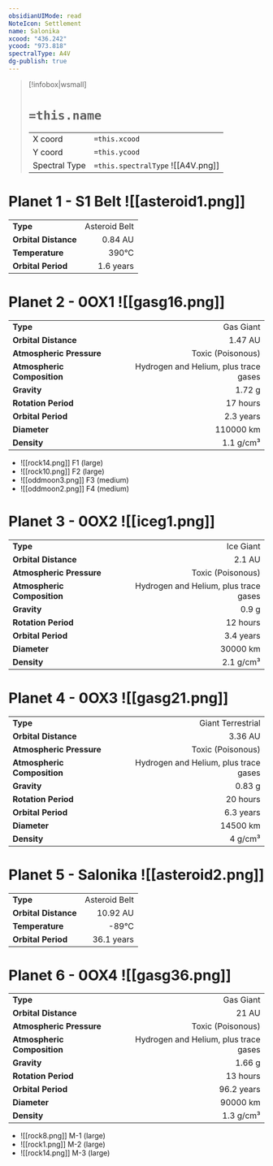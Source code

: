 ```yaml
---
obsidianUIMode: read
NoteIcon: Settlement
name: Salonika
xcood: "436.242"
ycood: "973.818"
spectralType: A4V
dg-publish: true
---
```

> [!infobox|wsmall]
> # `=this.name`
> | | |
> | - | - |
> | X coord | `=this.xcood` |
> | Y coord| `=this.ycood` |
> | Spectral Type | `=this.spectralType` ![[A4V.png]] |

# Planet 1 - S1 Belt ![[asteroid1.png]]
|                             |                           |
| --------------------------- | -------------------------:|
| **Type**                    |             Asteroid Belt |
| **Orbital Distance**        |   0.84 AU |
| **Temperature**             |    390°C |
| **Orbital Period** | 1.6 years |





# Planet 2 - 0OX1 ![[gasg16.png]]
|                             |                           |
| --------------------------- | -------------------------:|
| **Type**                    |             Gas Giant |
| **Orbital Distance**        |   1.47 AU |
| **Atmospheric Pressure**    |       Toxic (Poisonous) |
| **Atmospheric Composition** |      Hydrogen and Helium, plus trace gases |
| **Gravity**                 |        1.72 g |
| **Rotation Period**         |  17 hours |
| **Orbital Period** | 2.3 years |
| **Diameter**                |      110000 km | 
| **Density**                 |    1.1 g/cm³ |



- ![[rock14.png]] F1 (large)
- ![[rock10.png]] F2 (large)
- ![[oddmoon3.png]] F3 (medium)
- ![[oddmoon2.png]] F4 (medium)


# Planet 3 - 0OX2 ![[iceg1.png]]
|                             |                           |
| --------------------------- | -------------------------:|
| **Type**                    |             Ice Giant |
| **Orbital Distance**        |   2.1 AU |
| **Atmospheric Pressure**    |       Toxic (Poisonous) |
| **Atmospheric Composition** |      Hydrogen and Helium, plus trace gases |
| **Gravity**                 |        0.9 g |
| **Rotation Period**         |  12 hours |
| **Orbital Period** | 3.4 years |
| **Diameter**                |      30000 km | 
| **Density**                 |    2.1 g/cm³ |





# Planet 4 - 0OX3 ![[gasg21.png]]
|                             |                           |
| --------------------------- | -------------------------:|
| **Type**                    |             Giant Terrestrial |
| **Orbital Distance**        |   3.36 AU |
| **Atmospheric Pressure**    |       Toxic (Poisonous) |
| **Atmospheric Composition** |      Hydrogen and Helium, plus trace gases |
| **Gravity**                 |        0.83 g |
| **Rotation Period**         |  20 hours |
| **Orbital Period** | 6.3 years |
| **Diameter**                |      14500 km | 
| **Density**                 |    4 g/cm³ |





# Planet 5 - Salonika ![[asteroid2.png]]
|                             |                           |
| --------------------------- | -------------------------:|
| **Type**                    |             Asteroid Belt |
| **Orbital Distance**        |   10.92 AU |
| **Temperature**             |    -89°C |
| **Orbital Period** | 36.1 years |





# Planet 6 - 0OX4 ![[gasg36.png]]
|                             |                           |
| --------------------------- | -------------------------:|
| **Type**                    |             Gas Giant |
| **Orbital Distance**        |   21 AU |
| **Atmospheric Pressure**    |       Toxic (Poisonous) |
| **Atmospheric Composition** |      Hydrogen and Helium, plus trace gases |
| **Gravity**                 |        1.66 g |
| **Rotation Period**         |  13 hours |
| **Orbital Period** | 96.2 years |
| **Diameter**                |      90000 km | 
| **Density**                 |    1.3 g/cm³ |



- ![[rock8.png]] M-1 (large)
- ![[rock1.png]] M-2 (large)
- ![[rock14.png]] M-3 (large)


